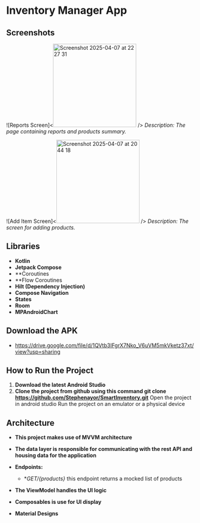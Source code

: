 # Inventory Manager App

## Screenshots


![Reports Screen]<<img width="222" alt="Screenshot 2025-04-07 at 22 27 31" src="https://github.com/user-attachments/assets/0d6c7e8f-cd69-4834-94cf-5165ce79c289" />
 />
*Description: The page containing reports and products summary.*

![Add Item Screen]<<img width="222" alt="Screenshot 2025-04-07 at 20 44 18" src="https://github.com/user-attachments/assets/1b12fb71-6f97-4411-b22b-4e425d0dc6f1" />
 />
*Description: The screen for adding products.*


## Libraries

- **Kotlin**
- **Jetpack Compose**
- **Coroutines
- **Flow Coroutines
-  **Hilt (Dependency Injection)**
- **Compose Navigation**
- **States**
- **Room**
- **MPAndroidChart**

## Download the APK
- https://drive.google.com/file/d/1QVtb3IFgrX7Nko_V6uVM5mkVketz37xt/view?usp=sharing


## How to Run the Project

1. **Download the latest Android Studio**   
2. **Clone the project from github using this command  git clone https://github.com/Stephenayor/SmartInventory.git**
Open the project in android studio
Run the project on an emulator or a physical device

## Architecture
- **This project makes use of MVVM architecture**
- **The data layer is responsible for communicating with the rest API and housing data for the application**
- **Endpoints:**
  - **GET/{products}* this endpoint returns a mocked list of products 

- **The ViewModel handles the UI logic**
- **Composables is use for UI display**
- **Material Designs**

